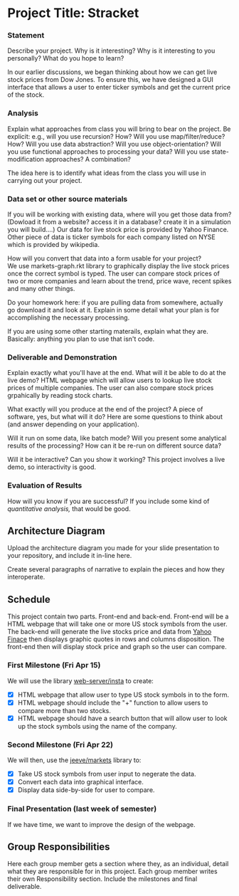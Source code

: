 # Project Title: Stracket

### Statement
Describe your project. Why is it interesting? Why is it interesting to you personally? What do you hope to learn?

In our earlier discussions, we began thinking about how we can get live stock prices from Dow Jones. To ensure this, we have designed a GUI interface that allows a user to enter ticker symbols and get the current price of the stock.

### Analysis
Explain what approaches from class you will bring to bear on the project. Be explicit: e.g., will you use recursion? How? Will you use map/filter/reduce? How? Will you use data abstraction? Will you use object-orientation? Will you use functional approaches to processing your data? Will you use state-modification approaches? A combination?

The idea here is to identify what ideas from the class you will use in carrying out your project. 

### Data set or other source materials
If you will be working with existing data, where will you get those data from? (Dowload it from a website? access it in a database? create it in a simulation you will build....)
Our data for live stock price is provided by Yahoo Finance. Other piece of data is ticker symbols for each company listed on NYSE which is provided by wikipedia.

How will you convert that data into a form usable for your project?  
We use markets-graph.rkt library to graphically display the live stock prices once the correct symbol is typed. The user can compare stock prices of two or more companies and learn about the trend, price wave, recent spikes and many other things. 

Do your homework here: if you are pulling data from somewhere, actually go download it and look at it. Explain in some detail what your plan is for accomplishing the necessary processing.

If you are using some other starting materails, explain what they are. Basically: anything you plan to use that isn't code.

### Deliverable and Demonstration
Explain exactly what you'll have at the end. What will it be able to do at the live demo?
HTML webpage which will allow users to lookup live stock prices of multiple companies. The user can also compare stock prices grpahically by reading stock charts.

What exactly will you produce at the end of the project? A piece of software, yes, but what will it do? Here are some questions to think about (and answer depending on your application).

Will it run on some data, like batch mode? Will you present some analytical results of the processing? How can it be re-run on different source data?

Will it be interactive? Can you show it working? This project involves a live demo, so interactivity is good.

### Evaluation of Results
How will you know if you are successful? 
If you include some kind of _quantitative analysis,_ that would be good.

## Architecture Diagram
Upload the architecture diagram you made for your slide presentation to your repository, and include it in-line here.

Create several paragraphs of narrative to explain the pieces and how they interoperate.

## Schedule
This project contain two parts. Front-end and back-end. Front-end will be a HTML webpage that will take one or more US stock symbols from the user. The back-end will generate the live stocks price and data from [Yahoo Finace](http://finance.yahoo.com/stock-center/) then displays graphic quotes in rows and columns disposition. The front-end then will display stock price and graph so the user can compare.

### First Milestone (Fri Apr 15)
We will use the library [web-server/insta](https://docs.racket-lang.org/web-server/run.html) to create:
- [x] HTML webpage that allow user to type US stock symbols in to the form.
- [x] HTML webpage should include the "+" function to allow users to compare more than two stocks.
- [x] HTML webpage should have a search button that will allow user to look up the stock symbols using the name of the company.

### Second Milestone (Fri Apr 22)
We will then, use the [jeeve/markets](https://planet.racket-lang.org/package-source/jeeve/markets.plt/1/2/planet-docs/manual/index.html) library to:
- [x] Take US stock symbols from user input to negerate the data.
- [x] Convert each data into graphical interface.
- [x] Display data side-by-side for user to compare. 

### Final Presentation (last week of semester)
If we have time, we want to improve the design of the webpage.

## Group Responsibilities
Here each group member gets a section where they, as an individual, detail what they are responsible for in this project. Each group member writes their own Responsibility section. Include the milestones and final deliverable.


